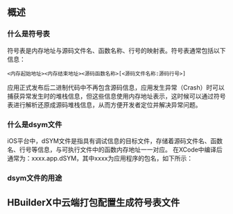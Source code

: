 ## 概述

### 什么是符号表
符号表是内存地址与源码文件名、函数名称、行号的映射表。符号表通常包括以下信息：
```
<内存起始地址><内存结束地址><源码函数名称>[<源码文件名称:源码行号>]
```
应用正式发布后二进制代码中不再包含源码信息，应用发生异常（Crash）时可以捕获异常发生时的堆栈信息，但这些信息使用内存地址表示，这时候可以通过符号表进行解析还原成源码堆栈信息，从而方便开发者定位并解决异常问题。


### 什么是dsym文件
iOS平台中，dSYM文件是指具有调试信息的目标文件，存储着源码文件名、函数名、行号等信息，与可执行文件中的函数内存地址一一对应。
在XCode中编译后通常为：xxxx.app.dSYM，其中xxxx为应用程序的包名，如下所示：


### dsym文件的用途

## HBuilderX中云端打包配置生成符号表文件

